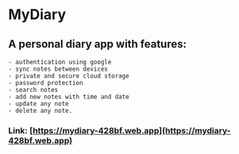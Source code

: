 # MyDiary

## A personal diary app with features:
    - authentication using google
    - sync notes between devices
    - private and secure cloud storage
    - password protection
    - search notes
    - add new notes with time and date
    - update any note
    - delete any note. 

### Link: [https://mydiary-428bf.web.app](https://mydiary-428bf.web.app) 